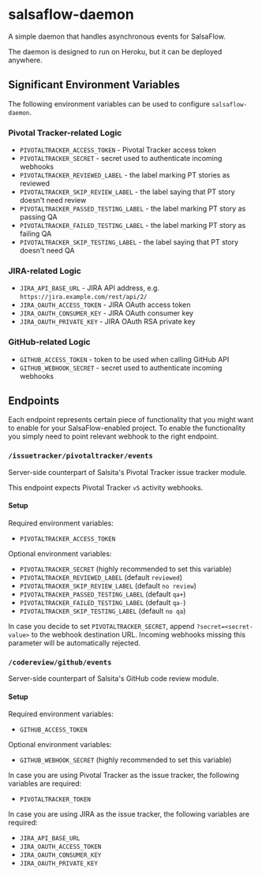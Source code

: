 # salsaflow-daemon

A simple daemon that handles asynchronous events for SalsaFlow.

The daemon is designed to run on Heroku, but it can be deployed anywhere.

## Significant Environment Variables

The following environment variables can be used to configure `salsaflow-daemon`.

### Pivotal Tracker-related Logic

* `PIVOTALTRACKER_ACCESS_TOKEN` - Pivotal Tracker access token
* `PIVOTALTRACKER_SECRET` - secret used to authenticate incoming webhooks
* `PIVOTALTRACKER_REVIEWED_LABEL` - the label marking PT stories as reviewed
* `PIVOTALTRACKER_SKIP_REVIEW_LABEL` - the label saying that PT story doesn't need review
* `PIVOTALTRACKER_PASSED_TESTING_LABEL` - the label marking PT story as passing QA
* `PIVOTALTRACKER_FAILED_TESTING_LABEL` - the label marking PT story as failing QA
* `PIVOTALTRACKER_SKIP_TESTING_LABEL` - the label saying that PT story doesn't need QA

### JIRA-related Logic

* `JIRA_API_BASE_URL` - JIRA API address, e.g. `https://jira.example.com/rest/api/2/`
* `JIRA_OAUTH_ACCESS_TOKEN` - JIRA OAuth access token
* `JIRA_OAUTH_CONSUMER_KEY` - JIRA OAuth consumer key
* `JIRA_OAUTH_PRIVATE_KEY` - JIRA OAuth RSA private key

### GitHub-related Logic

* `GITHUB_ACCESS_TOKEN` - token to be used when calling GitHub API
* `GITHUB_WEBHOOK_SECRET` - secret used to authenticate incoming webhooks

## Endpoints

Each endpoint represents certain piece of functionality that you might want to
enable for your SalsaFlow-enabled project. To enable the functionality you simply
need to point relevant webhook to the right endpoint.

### `/issuetracker/pivotaltracker/events`

Server-side counterpart of Salsita's Pivotal Tracker issue tracker module.

This endpoint expects Pivotal Tracker `v5` activity webhooks.

#### Setup

Required environment variables:

* `PIVOTALTRACKER_ACCESS_TOKEN`

Optional environment variables:

* `PIVOTALTRACKER_SECRET` (highly recommended to set this variable)
* `PIVOTALTRACKER_REVIEWED_LABEL` (default `reviewed`)
* `PIVOTALTRACKER_SKIP_REVIEW_LABEL` (default `no review`)
* `PIVOTALTRACKER_PASSED_TESTING_LABEL` (default `qa+`)
* `PIVOTALTRACKER_FAILED_TESTING_LABEL` (default `qa-`)
* `PIVOTALTRACKER_SKIP_TESTING_LABEL` (default `no qa`)

In case you decide to set `PIVOTALTRACKER_SECRET`, append `?secret=<secret-value>`
to the webhook destination URL. Incoming webhooks missing this parameter
will be automatically rejected.

### `/codereview/github/events`

Server-side counterpart of Salsita's GitHub code review module.

#### Setup

Required environment variables:

* `GITHUB_ACCESS_TOKEN`

Optional environment variables:

* `GITHUB_WEBHOOK_SECRET` (highly recommended to set this variable)

In case you are using Pivotal Tracker as the issue tracker,
the following variables are required:

* `PIVOTALTRACKER_TOKEN`

In case you are using JIRA as the issue tracker,
the following variables are required:

* `JIRA_API_BASE_URL`
* `JIRA_OAUTH_ACCESS_TOKEN`
* `JIRA_OAUTH_CONSUMER_KEY`
* `JIRA_OAUTH_PRIVATE_KEY`
